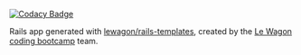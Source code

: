
[![Codacy Badge](https://api.codacy.com/project/badge/Grade/3919b14c303b46ae945f1e6d89bd3210)](https://www.codacy.com/app/volchan/volchan-twitch-boss-game?utm_source=github.com&utm_medium=referral&utm_content=volchan/volchan-twitch-boss-game&utm_campaign=badger)

Rails app generated with [lewagon/rails-templates](https://github.com/lewagon/rails-templates), created by the [Le Wagon coding bootcamp](https://www.lewagon.com) team.
